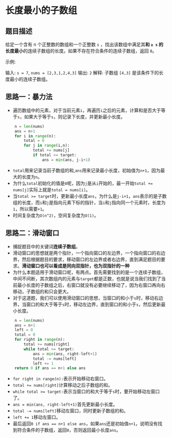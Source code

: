 # 长度最小的子数组

## 题目描述

给定一个含有 n 个正整数的数组和一个正整数 `s` ，找出该数组中满足其**和 `≥ s` 的长度最小**的连续子数组的长度。如果不存在符合条件的连续子数组，返回 `0`。

示例:

输入: `s = 7`, `nums = [2,3,1,2,4,3]`
输出: `2`
解释: 子数组 `[4,3]` 是该条件下的长度最小的连续子数组。

## 思路一：暴力法
- 遍历数组中的元素，对于当前元素`i`，再遍历`i`之后的元素，计算和是否大于等于`s`，如果大于等于`s`，则记录下长度，并更新最小长度。
```python
    n = len(nums)
    ans = n+1
    for i in range(n):
        total = 0
        for j in range(i,n):
            total += nums[j]
            if total >= target:
                ans = min(ans, j-i+1)
```
- `total`用来记录当前子数组的和,`ans`用来记录最小长度，初始值为`n+1`，因为最大的长度为`n`。
- 为什么`total`初始化的值是`0`呢，因为`j`是从`i`开始的，最一开始`total += nums[j]`实际上就是`total = nums[i]`。
- 当`total >= target`时，更新最小长度`ans`，为什么是`j-i+1`，`ans`表示的是子数组的长度，而`i`和`j`是指向元素下标的指针，当`i`和`j`指向同一个元素时，长度为`1`，所以需要`+1`。
- 时间复杂度为`O(n^2)`，空间复杂度为`O(1)`。

## 思路二：滑动窗口
- 捕捉题目中的关键词**连续子数组**。
- 滑动窗口的思想就是两个指针，一个指向窗口的左边界，一个指向窗口的右边界，然后根据题目的要求，移动窗口的左边界或者右边界，直到满足题目的要求。**滑动窗口也可以看成是同向双指针，也为双指针的一种**
- 为什么本题适用于滑动窗口呢，有两点。首先需要找到的是一个连续子数组，中间不间断，其次数组内的元素与`target`都是正数，也就是说当我们找到了当前最小长度的子数组之后，右窗口就没有必要继续移动了，因为右窗口再向右移动，子数组的和只会更大。
- 对于这道题，我们可以使用滑动窗口的思想，当窗口的和小于`s`时，移动右边界，当窗口的和大于等于`s`时，移动左边界，直到窗口的和小于`s`，然后更新最小长度。
```python
    n = len(nums)
    ans = n+1
    left = 0
    total = 0
    for right in range(n):
        total += nums[right]
        while total >= target:
            ans = min(ans, right-left+1)
            total -= nums[left]
            left += 1
    return 0 if ans == n+1 else ans
```
- `for right in range(n):`表示开始移动右窗口。
- `total += nums[right]`计算移动之后子数组的和。
- `while total >= target:`表示当窗口的和大于等于`s`时，要开始移动左窗口了。
- `ans = min(ans, right-left+1)`首先更新最小长度。
- `total -= nums[left]`移动左窗口，同时更新子数组的和。
- `left += 1`移动左窗口。
- 最后返回`0 if ans == n+1 else ans`，如果`ans`还是初始值`n+1`，说明没有找到符合条件的子数组，返回`0`，否则返回最小长度`ans`。